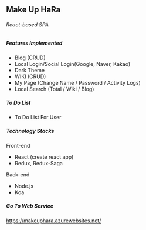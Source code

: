 ## Make Up HaRa

###### React-based SPA



##### Features Implemented

- Blog (CRUD)
- Local Login/Social Login(Google, Naver, Kakao)
- Dark Theme
- WIKI (CRUD)
- My Page (Change Name / Password / Activity Logs)
- Local Search (Total / Wiki / Blog)



##### To Do List

- To Do List For User



##### Technology Stacks

Front-end

- React (create react app)
- Redux, Redux-Saga

Back-end

- Node.js
- Koa



##### Go To Web Service

https://makeuphara.azurewebsites.net/